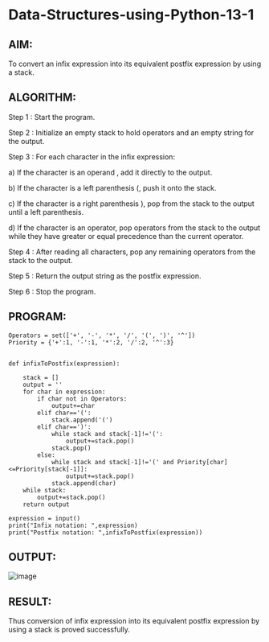 # Data-Structures-using-Python-13-1


## AIM:

To convert an infix expression into its equivalent postfix expression by using a stack. 

## ALGORITHM:

Step 1 : Start the program.

Step 2 : Initialize an empty stack to hold operators and an empty string for the output.

Step 3 : For each character in the infix expression:

a) If the character is an operand , add it directly to the output.

b) If the character is a left parenthesis (, push it onto the stack.

c) If the character is a right parenthesis ), pop from the stack to the output until a left parenthesis.

d) If the character is an operator, pop operators from the stack to the output while they have greater or equal precedence than the current operator.
           
Step 4 : After reading all characters, pop any remaining operators from the stack to the output.

Step 5 : Return the output string as the postfix expression.

Step 6 : Stop the program.

## PROGRAM:

```
Operators = set(['+', '-', '*', '/', '(', ')', '^'])  
Priority = {'+':1, '-':1, '*':2, '/':2, '^':3} 
 
 
def infixToPostfix(expression): 

    stack = [] 
    output = '' 
    for char in expression:
        if char not in Operators:
            output+=char
        elif char=='(':
            stack.append('(')
        elif char==')':
            while stack and stack[-1]!='(':
                output+=stack.pop()
            stack.pop()
        else:
            while stack and stack[-1]!='(' and Priority[char]<=Priority[stack[-1]]:
                output+=stack.pop()
            stack.append(char)
    while stack:
        output+=stack.pop()
    return output
    
expression = input()
print("Infix notation: ",expression)
print("Postfix notation: ",infixToPostfix(expression))

```


## OUTPUT:

![image](https://github.com/user-attachments/assets/0fdf0065-f275-48b7-ace2-af211b590937)


## RESULT:

Thus conversion of infix expression into its equivalent postfix expression by using a stack is proved successfully.
